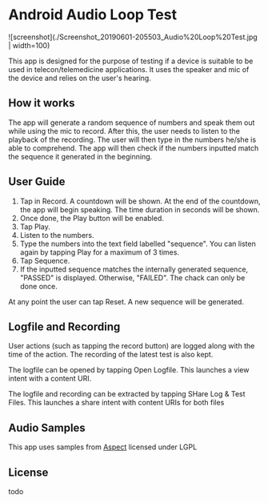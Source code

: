 # Android Audio Loop Test
![screenshot](./Screenshot_20190601-205503_Audio%20Loop%20Test.jpg | width=100)

This app is designed for the purpose of testing if a device is suitable to be used in telecon/telemedicine applications.
It uses the speaker and mic of the device and relies on the user's hearing.

## How it works
The app will generate a random sequence of numbers and speak them out while using the mic to record. 
After this, the user needs to listen to the playback of the recording. 
The user will then type in the numbers he/she is able to comprehend. 
The app will then check if the numbers inputted match the sequence it generated in the beginning.

## User Guide
1. Tap in Record. A countdown will be shown. At the end of the countdown, the app will begin speaking. The time duration in seconds will be shown.
2. Once done, the Play button will be enabled.
3. Tap Play.
4. Listen to the numbers.
5. Type the numbers into the text field labelled "sequence". You can listen again by tapping Play for a maximum of 3 times.
6. Tap Sequence.
7. If the inputted sequence matches the internally generated sequence, "PASSED" is displayed. Otherwise, "FAILED". The chack can only be done once.

At any point the user can tap Reset. A new sequence will be generated.

## Logfile and Recording
User actions (such as tapping the record button) are logged along with the time of the action.
The recording of the latest test is also kept.

The logfile can be opened by tapping Open Logfile. This launches a view intent with a content URI.

The logfile and recording can be extracted by tapping SHare Log & Test Files. This launches a share intent with content URIs for both files

## Audio Samples
This app uses samples from [Aspect](https://evolution.voxeo.com/library/audio/prompts/) licensed under LGPL

## License
todo
